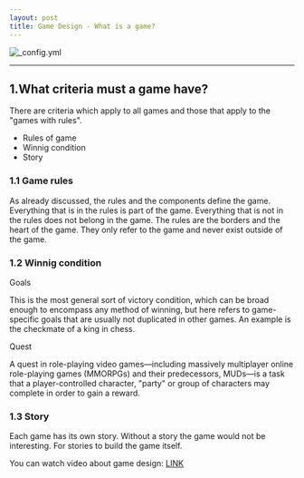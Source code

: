 ```yaml
---
layout: post
title: Game Design - What is a game?
---
```


![_config.yml](http://www.forexmarketwatcher.co.uk/wp-content/uploads/2014/05/Game-Logo.jpg)

 ---

## 1.What criteria must a game have?

There are criteria which apply to all games and those that apply to the "games with rules".

- Rules of game
- Winnig condition
- Story


### 1.1 Game rules

As already discussed, the rules and the components define the game. Everything that is in the rules is part of the game. Everything that is not in the rules does not belong in the game. The rules are the borders and the heart of the game. They only refer to the game and never exist outside of the game.

### 1.2 Winnig condition

Goals

This is the most general sort of victory condition, which can be broad enough to encompass any method of winning, but here refers to game-specific goals that are usually not duplicated in other games. An example is the checkmate of a king in chess.

Quest

A quest in role-playing video games—including massively multiplayer online role-playing games (MMORPGs) and their predecessors, MUDs—is a task that a player-controlled character, "party" or group of characters may complete in order to gain a reward.

### 1.3 Story
 
 Each game has its own story. Without a story the game would not be interesting. For stories to build the game itself.
 
 You can watch video about game design: [LINK](https://www.youtube.com/watch?v=blj91KLOvZQ)
